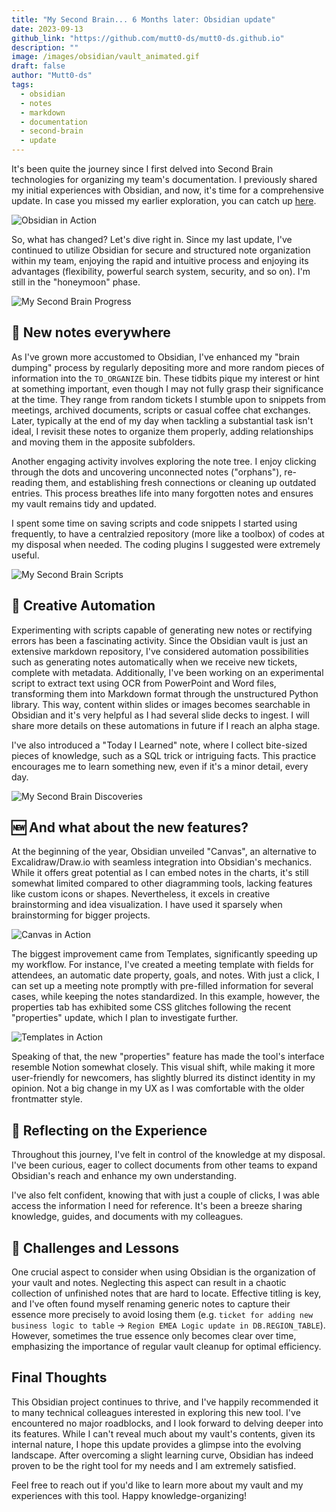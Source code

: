 ```yaml
---
title: "My Second Brain... 6 Months later: Obsidian update"
date: 2023-09-13
github_link: "https://github.com/mutt0-ds/mutt0-ds.github.io"
description: ""
image: /images/obsidian/vault_animated.gif
draft: false
author: "Mutt0-ds"
tags:
  - obsidian
  - notes
  - markdown
  - documentation
  - second-brain
  - update
---
```


It's been quite the journey since I first delved into Second Brain technologies for organizing my team's documentation. I previously shared my initial experiences with Obsidian, and now, it's time for a comprehensive update. In case you missed my earlier exploration, you can catch up [here](https://mutt0-ds.github.io/posts/2023/02/obsidian-productivity-second-brain/).

![Obsidian in Action](obsidian.gif)

So, what has changed?
Let's dive right in. Since my last update, I've continued to utilize Obsidian for secure and structured note organization within my team, enjoying the rapid and intuitive process and enjoying its advantages (flexibility, powerful search system,  security, and so on). I'm still in the "honeymoon" phase.

![My Second Brain Progress](draft.png)

## 📝 New notes everywhere

As I've grown more accustomed to Obsidian, I've enhanced my "brain dumping" process by regularly depositing more and more random pieces of information into the `TO_ORGANIZE` bin. These tidbits pique my interest or hint at something important, even though I may not fully grasp their significance at the time. They range from random tickets I stumble upon to snippets from meetings, archived documents, scripts or casual coffee chat exchanges. Later, typically at the end of my day when tackling a substantial task isn't ideal, I revisit these notes to organize them properly, adding relationships and moving them in the apposite subfolders.

Another engaging activity involves exploring the note tree. I enjoy clicking through the dots and uncovering unconnected notes ("orphans"), re-reading them, and establishing fresh connections or cleaning up outdated entries. This process breathes life into many forgotten notes and ensures my vault remains tidy and updated.

I spent some time on saving scripts and code snippets I started using frequently, to have a centralzied repository (more like a toolbox) of codes at my disposal when needed. The coding plugins I suggested were extremely useful.

![My Second Brain Scripts](draft.png)

## 🤖 Creative Automation

Experimenting with scripts capable of generating new notes or rectifying errors has been a fascinating activity. Since the Obsidian vault is just an extensive markdown repository, I've considered automation possibilities such as generating notes automatically when we receive new tickets, complete with metadata. Additionally, I've been working on an experimental script to extract text using OCR from PowerPoint and Word files, transforming them into Markdown format through the unstructured Python library. This way, content within slides or images becomes searchable in Obsidian and it's very helpful as I had several slide decks to ingest. I will share more details on these automations in future if I reach an alpha stage.

I've also introduced a "Today I Learned" note, where I collect bite-sized pieces of knowledge, such as a SQL trick or intriguing facts. This practice encourages me to learn something new, even if it's a minor detail, every day.

![My Second Brain Discoveries](draft.png)

## 🆕 And what about the new features?

At the beginning of the year, Obsidian unveiled "Canvas", an alternative to Excalidraw/Draw.io with seamless integration into Obsidian's mechanics. While it offers great potential as I can embed notes in the charts, it's still somewhat limited compared to other diagramming tools, lacking features like custom icons or shapes. Nevertheless, it excels in creative brainstorming and idea visualization. I have used it sparsely when brainstorming for bigger projects.

![Canvas in Action](draft.gif)

The biggest improvement came from Templates, significantly speeding up my workflow. For instance, I've created a meeting template with fields for attendees, an automatic date property, goals, and notes. With just a click, I can set up a meeting note promptly with pre-filled information for several cases, while keeping the notes standardized. In this example, however, the properties tab has exhibited some CSS glitches following the recent "properties" update, which I plan to investigate further.

![Templates in Action](draft.png)

Speaking of that, the new "properties" feature has made the tool's interface resemble Notion somewhat closely. This visual shift, while making it more user-friendly for newcomers, has slightly blurred its distinct identity in my opinion. Not a big change in my UX as I was comfortable with the older frontmatter style.

## 🤔 Reflecting on the Experience

Throughout this journey, I've felt in control of the knowledge at my disposal. I've been curious, eager to collect documents from other teams to expand Obsidian's reach and enhance my own understanding.

I've also felt confident, knowing that with just a couple of clicks, I was able access the information I need for reference. It's been a breeze sharing knowledge, guides, and documents with my colleagues.

## 👀 Challenges and Lessons

One crucial aspect to consider when using Obsidian is the organization of your vault and notes. Neglecting this aspect can result in a chaotic collection of unfinished notes that are hard to locate. Effective titling is key, and I've often found myself renaming generic notes to capture their essence more precisely to avoid losing them (e.g. `ticket for adding new business logic to table` → `Region EMEA Logic update in DB.REGION_TABLE`). However, sometimes the true essence only becomes clear over time, emphasizing the importance of regular vault cleanup for optimal efficiency.

## Final Thoughts

This Obsidian project continues to thrive, and I've happily recommended it to many technical colleagues interested in exploring this new tool. I've encountered no major roadblocks, and I look forward to delving deeper into its features. While I can't reveal much about my vault's contents, given its internal nature, I hope this update provides a glimpse into the evolving landscape.
After overcoming a slight learning curve, Obsidian has indeed proven to be the right tool for my needs and I am extremely satisfied.

Feel free to reach out if you'd like to learn more about my vault and my experiences with this tool.
Happy knowledge-organizing!
